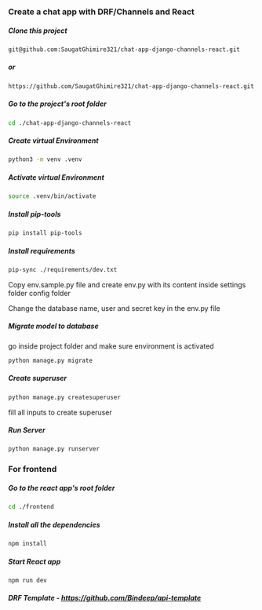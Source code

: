 ### Create a chat app with DRF/Channels and React

##### Clone this project
```sh
git@github.com:SaugatGhimire321/chat-app-django-channels-react.git
```
##### or
```sh
https://github.com/SaugatGhimire321/chat-app-django-channels-react.git
```

##### Go to the project's root folder
```sh
cd ./chat-app-django-channels-react
```

##### Create virtual Environment
```sh
python3 -m venv .venv
```

##### Activate virtual Environment
```sh
source .venv/bin/activate 
```

##### Install pip-tools
```sh
pip install pip-tools
```

##### Install requirements
```sh
pip-sync ./requirements/dev.txt
```

Copy env.sample.py file and create env.py with its content inside settings folder config folder

Change the database name, user and secret key in the env.py file

 
##### Migrate model to database
go inside project folder and make sure environment is activated
```sh
python manage.py migrate
```

##### Create superuser
```sh
python manage.py createsuperuser
```
fill all inputs to create superuser

##### Run Server
```sh
python manage.py runserver
```

### For frontend

##### Go to the react app's root folder
```sh
cd ./frontend
```

##### Install all the dependencies
```sh
npm install
```

##### Start React app
```sh
npm run dev
```

##### DRF Template - https://github.com/Bindeep/api-template

